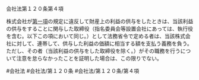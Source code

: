 会社法第１２０条第４項

株式会社が[第一項](会社法＿＿＿＿第１２０条第１項)の規定に違反して財産上の利益の供与をしたときは、当該利益の供与をすることに関与した取締役（指名委員会等設置会社にあっては、執行役を含む。以下この項において同じ。）として法務省令で定める者は、当該株式会社に対して、連帯して、供与した利益の価額に相当する額を支払う義務を負う。ただし、その者（当該利益の供与をした取締役を除く。）がその職務を行うについて注意を怠らなかったことを証明した場合は、この限りでない。

#会社法
#会社法/第１２０条
#会社法/第１２０条/第４項
